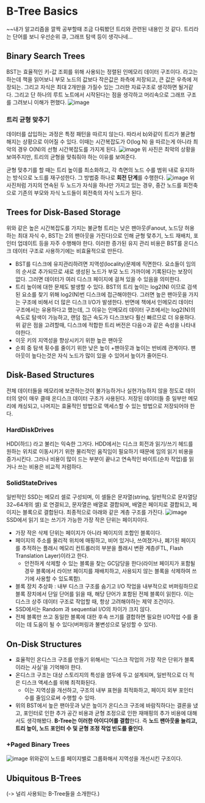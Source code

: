 # B-Tree Basics
~~내가 알고리즘을 깔짝 공부할때 조금 다뤄봤던 트리와 관련된 내용인 것 같다. 트리라는 단어를 보니 우선순위 큐, 그래프 탐색 등이 생각나네...

## Binary Search Trees
BST는 효율적인 키-값 조회를 위해 사용되는 정렬된 인메모리 데이터 구조이다. 라고는 하는데 책을 읽어보니 부모 노드의 값보다 작은값은 좌측에 저장되고, 큰 값은 우측에 저장되는. 그리고 자식은 최대 2개만을 가질수 있는 그러한 자료구조로 생각하면 될거같다. 그리고 단 하나의 루트 노트에서 시작된다는 점을 생각하고 머리속으로 그래프 구조를 그려보니 이해가 편했다.
![image](https://github.com/user-attachments/assets/e1d58de3-7220-481b-8945-540cd1737606)

### 트리 균형 맞추기
데이터를 삽입하는 과정은 특정 패턴을 따르지 않는다. 따라서 b)와같이 트리가 불균형해지는 상황으로 이어질 수 있다. 이때는 시간복잡도가 O(log N) 을 따르는게 아니라 최악의 경우 O(N)의 선형 시간복잡도를 가지게 된다. 
![image](https://github.com/user-attachments/assets/15971a98-eff5-405a-b1b0-8eae409d3bb9)
위 사진은 최악의 상황을 보여주지만, 트리의 균형을 맞춰줘야 하는 이유를 보여준다.

균형 맞추기를 할 때는 트리 높이를 최소화하고, 각 측면의 노드 수를 범위 내로 유지하는 방식으로 노드를 재구성한다.
그 방법중 하나로 **회전 단계**를 수행한다. 
![image](https://github.com/user-attachments/assets/bbe7b60a-6df8-4388-9865-fe8f6e0794c7)
위 사진처럼 가지의 연속된 두 노드가 자식을 하나만 가지고 있는 경우, 중간 노드를 회전축으로 기존의 부모와 자식 노드들이 회전축의 자식 노드가 된다.

## Trees for Disk-Based Storage
위와 같은 높은 시간복잡도를 가지는 불균형 트리는 낮은 팬아웃(Fanout, 노드당 허용하는 최대 자식 수, BST는 2의 팬아웃을 가진다)으로 인해 균형 맟추기, 노드 재배치, 포인터 업데이트 등을 자주 수행해야 한다. 이러한 증가된 유지 관리 비용은 BST를 온디스크 데이터 구조로 사용하기에는 비효율적으로 만든다.

- BST를 디스크에 유지관리하려면 지역성(locality)문제에 직면한다.
	요소들이 임의의 순서로 추가되므로 새로 생성된 노드가 부모 노드 가까이에 기록된다는 보장이 없다. 그러면 데이터가 여러 디스크 페이지에 걸쳐 있을 수 있음을 의미한다.
- 트리 높이에 대한 문제도 발생할 수 있다.
	BST의 트리 높이는 log2(N) 이므로 검색된 요소를 찾기 위해 log2(N)번 디스크에 접근해야한다. 그러면 높은 팬아웃을 가지는 구조에 비해서 더 많은 디스크 I/O가 발생한다.
	반면에 책에서 인메모리 데이터 구조에서는 유용하다고 했는데, 그 이유는 인메모리 데이터 구조에서는 log2(N)의 속도로 탐색이 가능하고, 랜덤 접근 속도가 디스크보다 훨신 빠르므로 더 유용하다.
위 같은 점을 고려할때, 디스크에 적합한 트리 버전은 다음ㅇ과 같은 속성을 나타내야한다.
- 이웃 키의 지역성을 향상시키기 위한 높은 팬아웃
- 순회 중 탐색 횟수를 줄이기 위한 낮은 높이
	+팬아웃과 높이는 반비례 관계이다. 팬아웃이 높다는것은 자식 노드가 많이 있을 수 있어서 높이가 줄어든다.

## Disk-Based Structures
전체 데이터들을 메모리에 보관하는것이 불가능하거나 실현가능하지 않을 정도로 데이터의 양이 매우 클때 온디스크 데이터 구조가 사용된다. 저장된 데이터들 중 일부만 메모리에 캐싱되고, 나머지는 효율적인 방법으로 액세스할 수 있는 방법으로 저장되어야 한다.

### HardDiskDrives
HDD(하드) 라고 불리는 익숙한 그거다. HDD에서는 디스크 회전과 읽기/쓰기 헤드를 원하는 위치로 이동시키기 위한 물리적인 움직임이  필요하기 때문에 임의 읽기 비용을 증가시킨다. 그러나 비용이 많이 드는 부분이 끝나고 연속적인 바이트(순차 작업)를 읽거나 쓰는 비용은 비교적 저렴하다.

### SolidStateDrives
일반적인 SSD는 메모리 셀로 구성되며, 이 셀들은 문자열(string, 일반적으로 문자열당 32~64개의 셀) 로 연결되고, 문자열은 배열로 결합되며, 배열은 페이지로 결합되고, 페이지는 블록으로 결합된다. 최종적으로 아래와 같은 계층 구조를 가진다.
![image](https://github.com/user-attachments/assets/ae3052ff-1ceb-4fc3-9331-80da25d185c4)
SSD에서 읽기 또는 쓰기가 가능한 가장 작은 단위는 페이지이다.
- 가장 작은 삭제 단위는 페이지가 아니라 페이지의 조합인 블록이다.
- 페이지의 주소를 물리적 위치에 매핑하고, 비어 있거나, 쓰여졌거나, 폐기된 페이지를 추적하는 플래시 메모리 컨트롤러의 부분을 플래시 변환 계층(FTL, Flash Translation Layer)이라고 한다.
	- 안전하게 삭제할 수 있는 블록을 찾는 GC담당을 한다(라이브 페이지가 포함될 경우 블록에서 라이브 페이지를 재배치하고, 사용되지 않는 블록을 삭제하여 쓰기에 사용할 수 있도록함).
- 블록 장치 추상화 : 내부 디스크 구조를 숨기고 I/O 작업을 내부적으로 버퍼링하므로 블록 장치에서 단일 단어를 읽을 때, 해당 단어가 포함된 전체 블록이 읽힌다. 이는 디스크 상주 데이터 구조로 작업할 때, 항상 고려해야하는 제약 조건이다.
- SSD에서는 Random 과 sequential I/O의 차이가 크지 않다.
- 전체 블록만 쓰고 동일한 블록에 대한 후속 쓰기를 결합하면 필요한 I/O작업 수를 줄이는 데 도움이 될 수 있다(버퍼링과 불변성으로 달성할 수 있다).

## On-Disk Structures
- 효율적인 온디스크 구조를 만들기 위해서는 '디스크 작업의 가장 작은 단위가 블록이라는 사실'을 기억해야 한다. 
- 온디스크 구조는 대상 스토리지의 특성을 염두에 두고 설계되며, 일반적으로 더 적은 디스크 액세스를 위해 최적화된다.
	- 이는 지역성을 개선하고, 구조의 내부 표현을 최적화하고, 페이지 외부 포인터 수를 줄임으로써 수행할 수 있따.
- 위의 BST에서 높은 팬아웃과 낮은 높이가 온디스크 구조에 바람직하다는 결론을 냈고, 포인터로 인한 추가 공간 비용과 균형 조정으로 인한 재매핑의 추가 비용에 대해서도 생각해봤다. **B-Tree는 이러한 아이디어를 결합**한다. 즉 **노드 팬아웃을 늘리고, 트리 높이, 노드 포인터 수 및 균형 조정 작업 빈도를 줄인다**.

### +Paged Binary Trees
![image](https://github.com/user-attachments/assets/f992e5cb-6edc-4962-9d52-33dd28070969)
위와같이 노드를 페이지별로 그룹화해서 지역성을 개선시킨 구조이다.

## Ubiquitous B-Trees
(-> 널리 사용되는 B-Tree들을 소개한다.)
